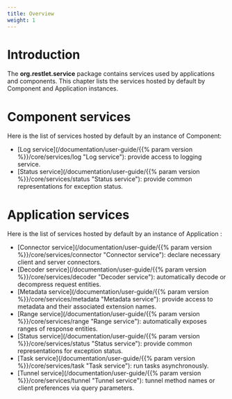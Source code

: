 ```yaml
---
title: Overview
weight: 1
---
```

# Introduction

The **org.restlet.service** package contains services used by
applications and components. This chapter lists the services hosted by
default by Component and Application instances.

# Component services

Here is the list of services hosted by default by an instance of
Component:

-   [Log service](/documentation/user-guide/{{% param version %}}/core/services/log "Log service"): provide access to logging service.
-   [Status service](/documentation/user-guide/{{% param version %}}/core/services/status "Status service"): provide common representations for exception status.

# Application services

Here is the list of services hosted by default by an instance of
Application :

-   [Connector service](/documentation/user-guide/{{% param version %}}/core/services/connector "Connector service"): declare necessary client and server connectors.
-   [Decoder service](/documentation/user-guide/{{% param version %}}/core/services/decoder "Decoder service"): automatically decode or decompress request entities.
-   [Metadata service](/documentation/user-guide/{{% param version %}}/core/services/metadata "Metadata service"): provide access to metadata and their associated extension names.
-   [Range service](/documentation/user-guide/{{% param version %}}/core/services/range "Range service"): automatically exposes ranges of response entities.
-   [Status service](/documentation/user-guide/{{% param version %}}/core/services/status "Status service"): provide common representations for exception status.
-   [Task service](/documentation/user-guide/{{% param version %}}/core/services/task "Task service"): run tasks asynchronously.
-   [Tunnel service](/documentation/user-guide/{{% param version %}}/core/services/tunnel "Tunnel service"): tunnel method names or client preferences via query parameters.
